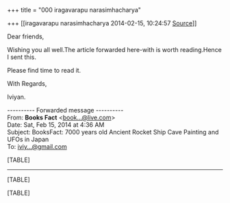 +++
title = "000 iragavarapu narasimhacharya"

+++
[[iragavarapu narasimhacharya	2014-02-15, 10:24:57 [Source](https://groups.google.com/g/samskrita/c/tBXpvsSKy_k)]]



Dear friends,

Wishing you all well.The article forwarded here-with is worth reading.Hence I sent this.

Please find time to read it.

With Regards,

Iviyan.  
  

---------- Forwarded message ----------  
From: **Books Fact** \<[book...@live.com]()\>  
Date: Sat, Feb 15, 2014 at 4:36 AM  
Subject: BooksFact: 7000 years old Ancient Rocket Ship Cave Painting and UFOs in Japan  
To: [iviy...@gmail.com]()  
  
  

[TABLE]

------------------------------------------------------------------------

[TABLE]

[TABLE]

  

